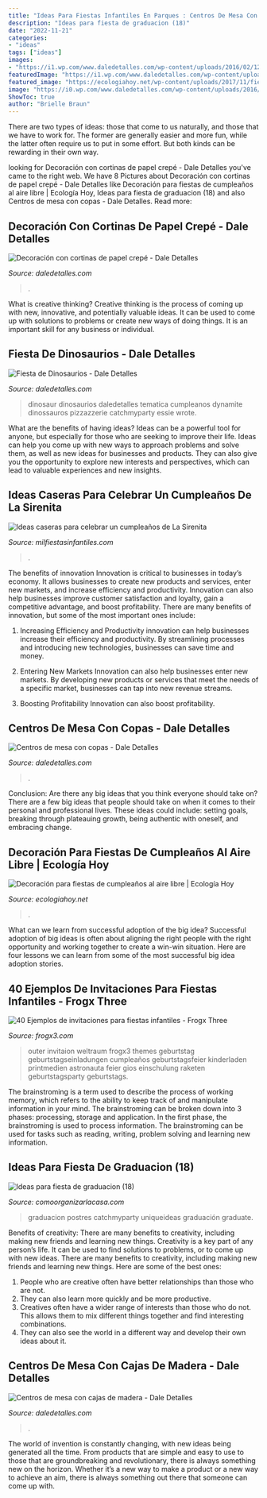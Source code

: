 ```yaml
---
title: "Ideas Para Fiestas Infantiles En Parques : Centros De Mesa Con Cajas De Madera"
description: "Ideas para fiesta de graduacion (18)"
date: "2022-11-21"
categories:
- "ideas"
tags: ["ideas"]
images:
- "https://i1.wp.com/www.daledetalles.com/wp-content/uploads/2016/02/12-18.jpg"
featuredImage: "https://i1.wp.com/www.daledetalles.com/wp-content/uploads/2016/02/12-18.jpg"
featured_image: "https://ecologiahoy.net/wp-content/uploads/2017/11/fiesta-infantil-en-el-aire-libre-624x509.jpg"
image: "https://i0.wp.com/www.daledetalles.com/wp-content/uploads/2016/07/centro-de-mesa-con-copas.jpg"
ShowToc: true
author: "Brielle Braun"
---
```



There are two types of ideas: those that come to us naturally, and those that we have to work for. The former are generally easier and more fun, while the latter often require us to put in some effort. But both kinds can be rewarding in their own way.

	

		
looking for Decoración con cortinas de papel crepé - Dale Detalles you've came to the right web. We have 8 Pictures about Decoración con cortinas de papel crepé - Dale Detalles like Decoración para fiestas de cumpleaños al aire libre | Ecología Hoy, Ideas para fiesta de graduacion (18) and also Centros de mesa con copas - Dale Detalles. Read more:
		
    
## Decoración Con Cortinas De Papel Crepé - Dale Detalles

<img loading=lazy src="https://i0.wp.com/www.daledetalles.com/wp-content/uploads/2016/08/decoracion-con-papel-creppe11.jpg" onerror="this.onerror=null;this.src='https://tse1.mm.bing.net/th?id=OIP.73AYR7cC5FNpTyb599bt2AHaJ5&amp;pid=15.1';" alt="Decoración con cortinas de papel crepé - Dale Detalles">

_Source: daledetalles.com_

>. 

	

What is creative thinking?
Creative thinking is the process of coming up with new, innovative, and potentially valuable ideas. It can be used to come up with solutions to problems or create new ways of doing things. It is an important skill for any business or individual.

    
## Fiesta De Dinosaurios - Dale Detalles

<img loading=lazy src="https://i1.wp.com/www.daledetalles.com/wp-content/uploads/2016/02/12-18.jpg" onerror="this.onerror=null;this.src='https://tse2.mm.bing.net/th?id=OIP.kTKa9TvRtPpwXK1QopYCDQHaLK&amp;pid=15.1';" alt="Fiesta de Dinosaurios - Dale Detalles">

_Source: daledetalles.com_

>dinosaur dinosaurios daledetalles tematica cumpleanos dynamite dinossauros pizzazzerie catchmyparty essie wrote. 

	

What are the benefits of having ideas?
Ideas can be a powerful tool for anyone, but especially for those who are seeking to improve their life. Ideas can help you come up with new ways to approach problems and solve them, as well as new ideas for businesses and products. They can also give you the opportunity to explore new interests and perspectives, which can lead to valuable experiences and new insights.

    
## Ideas Caseras Para Celebrar Un Cumpleaños De La Sirenita

<img loading=lazy src="https://mm.milfiestasinfantiles.com/uploads/ideas-fiestas-infantiles/cumpleanos-la-sirenita-casero.jpg" onerror="this.onerror=null;this.src='https://tse3.mm.bing.net/th?id=OIP.5x5uh01nqNnCRa7EkXFlrAHaKY&amp;pid=15.1';" alt="Ideas caseras para celebrar un cumpleaños de La Sirenita">

_Source: milfiestasinfantiles.com_

>. 

	

The benefits of innovation
Innovation is critical to businesses in today’s economy. It allows businesses to create new products and services, enter new markets, and increase efficiency and productivity. Innovation can also help businesses improve customer satisfaction and loyalty, gain a competitive advantage, and boost profitability.
There are many benefits of innovation, but some of the most important ones include:

1. Increasing Efficiency and Productivity
innovation can help businesses increase their efficiency and productivity. By streamlining processes and introducing new technologies, businesses can save time and money.

2. Entering New Markets
Innovation can also help businesses enter new markets. By developing new products or services that meet the needs of a specific market, businesses can tap into new revenue streams.

3. Boosting Profitability
Innovation can also boost profitability.

    
## Centros De Mesa Con Copas - Dale Detalles

<img loading=lazy src="https://i0.wp.com/www.daledetalles.com/wp-content/uploads/2016/07/centro-de-mesa-con-copas.jpg" onerror="this.onerror=null;this.src='https://tse3.mm.bing.net/th?id=OIP.5rMrmBvW9WRrf6gZ0rXkAQHaLK&amp;pid=15.1';" alt="Centros de mesa con copas - Dale Detalles">

_Source: daledetalles.com_

>. 

	

Conclusion: Are there any big ideas that you think everyone should take on?
There are a few big ideas that people should take on when it comes to their personal and professional lives. These ideas could include: setting goals, breaking through plateauing growth, being authentic with oneself, and embracing change.

    
## Decoración Para Fiestas De Cumpleaños Al Aire Libre | Ecología Hoy

<img loading=lazy src="https://ecologiahoy.net/wp-content/uploads/2017/11/fiesta-infantil-en-el-aire-libre-624x509.jpg" onerror="this.onerror=null;this.src='https://tse1.mm.bing.net/th?id=OIP.TwNYmXAv4EvcxJcEV4daawHaGC&amp;pid=15.1';" alt="Decoración para fiestas de cumpleaños al aire libre | Ecología Hoy">

_Source: ecologiahoy.net_

>. 

	

What can we learn from successful adoption of the big idea?
Successful adoption of big ideas is often about aligning the right people with the right opportunity and working together to create a win-win situation. Here are four lessons we can learn from some of the most successful big idea adoption stories.

    
## 40 Ejemplos De Invitaciones Para Fiestas Infantiles - Frogx Three

<img loading=lazy src="https://www.frogx3.com/wp-content/uploads/2015/03/disenos-invitaciones-img-28.jpg" onerror="this.onerror=null;this.src='https://tse3.mm.bing.net/th?id=OIP.iIiRGaJLh3TtmR6zRdOQ6gHaFt&amp;pid=15.1';" alt="40 Ejemplos de invitaciones para fiestas infantiles - Frogx Three">

_Source: frogx3.com_

>outer invitaion weltraum frogx3 themes geburtstag geburtstagseinladungen cumpleaños geburtstagsfeier kinderladen printmedien astronauta feier gios einschulung raketen geburtstagsparty geburtstags. 

	

The brainstroming is a term used to describe the process of working memory, which refers to the ability to keep track of and manipulate information in your mind. The brainstroming can be broken down into 3 phases: processing, storage and application. In the first phase, the brainstroming is used to process information. The brainstroming can be used for tasks such as reading, writing, problem solving and learning new information.

    
## Ideas Para Fiesta De Graduacion (18)

<img loading=lazy src="https://comoorganizarlacasa.com/wp-content/uploads/2016/05/Ideas-para-fiesta-de-graduacion-18.jpg" onerror="this.onerror=null;this.src='https://tse2.mm.bing.net/th?id=OIP.MVq4WikEv-acodmCOX1-7wAAAA&amp;pid=15.1';" alt="Ideas para fiesta de graduacion (18)">

_Source: comoorganizarlacasa.com_

>graduacion postres catchmyparty uniqueideas graduación graduate. 

	

Benefits of creativity: There are many benefits to creativity, including making new friends and learning new things.
Creativity is a key part of any person’s life. It can be used to find solutions to problems, or to come up with new ideas. There are many benefits to creativity, including making new friends and learning new things. Here are some of the best ones: 
1. People who are creative often have better relationships than those who are not.
2. They can also learn more quickly and be more productive.
3. Creatives often have a wider range of interests than those who do not. This allows them to mix different things together and find interesting combinations.
4. They can also see the world in a different way and develop their own ideas about it.

    
## Centros De Mesa Con Cajas De Madera - Dale Detalles

<img loading=lazy src="https://i2.wp.com/www.daledetalles.com/wp-content/uploads/2017/05/centros-de-mesa-con-cajas-de-madera6.jpg" onerror="this.onerror=null;this.src='https://tse2.mm.bing.net/th?id=OIP.YemxocWd4Cl3-S1Sd73ruQHaLH&amp;pid=15.1';" alt="Centros de mesa con cajas de madera - Dale Detalles">

_Source: daledetalles.com_

>. 

	

The world of invention is constantly changing, with new ideas being generated all the time. From products that are simple and easy to use to those that are groundbreaking and revolutionary, there is always something new on the horizon. Whether it’s a new way to make a product or a new way to achieve an aim, there is always something out there that someone can come up with.

